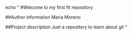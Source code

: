 echo "
#Welcome to my first fit repository

##Author information
Maria Moreno

##Project description
Just a repository to learn about git
" 

